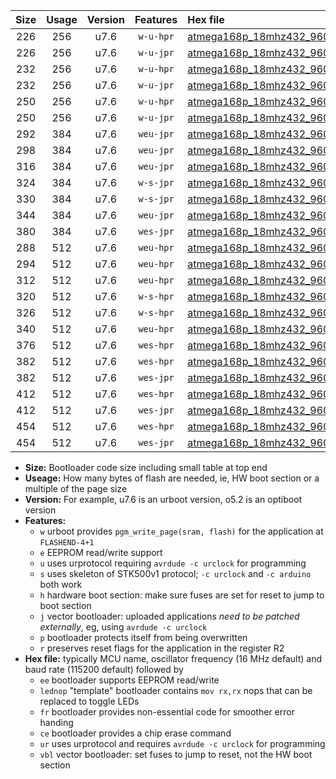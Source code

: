 |Size|Usage|Version|Features|Hex file|
|:-:|:-:|:-:|:-:|:--|
|226|256|u7.6|`w-u-hpr`|[atmega168p_18mhz432_9600bps_ur.hex](https://raw.githubusercontent.com/stefanrueger/urboot/main/atmega168p_18mhz432_9600bps_ur.hex)|
|226|256|u7.6|`w-u-jpr`|[atmega168p_18mhz432_9600bps_ur_vbl.hex](https://raw.githubusercontent.com/stefanrueger/urboot/main/atmega168p_18mhz432_9600bps_ur_vbl.hex)|
|232|256|u7.6|`w-u-hpr`|[atmega168p_18mhz432_9600bps_lednop_ur.hex](https://raw.githubusercontent.com/stefanrueger/urboot/main/atmega168p_18mhz432_9600bps_lednop_ur.hex)|
|232|256|u7.6|`w-u-jpr`|[atmega168p_18mhz432_9600bps_lednop_ur_vbl.hex](https://raw.githubusercontent.com/stefanrueger/urboot/main/atmega168p_18mhz432_9600bps_lednop_ur_vbl.hex)|
|250|256|u7.6|`w-u-hpr`|[atmega168p_18mhz432_9600bps_lednop_fr_ur.hex](https://raw.githubusercontent.com/stefanrueger/urboot/main/atmega168p_18mhz432_9600bps_lednop_fr_ur.hex)|
|250|256|u7.6|`w-u-jpr`|[atmega168p_18mhz432_9600bps_lednop_fr_ur_vbl.hex](https://raw.githubusercontent.com/stefanrueger/urboot/main/atmega168p_18mhz432_9600bps_lednop_fr_ur_vbl.hex)|
|292|384|u7.6|`weu-jpr`|[atmega168p_18mhz432_9600bps_ee_ur_vbl.hex](https://raw.githubusercontent.com/stefanrueger/urboot/main/atmega168p_18mhz432_9600bps_ee_ur_vbl.hex)|
|298|384|u7.6|`weu-jpr`|[atmega168p_18mhz432_9600bps_ee_lednop_ur_vbl.hex](https://raw.githubusercontent.com/stefanrueger/urboot/main/atmega168p_18mhz432_9600bps_ee_lednop_ur_vbl.hex)|
|316|384|u7.6|`weu-jpr`|[atmega168p_18mhz432_9600bps_ee_lednop_fr_ur_vbl.hex](https://raw.githubusercontent.com/stefanrueger/urboot/main/atmega168p_18mhz432_9600bps_ee_lednop_fr_ur_vbl.hex)|
|324|384|u7.6|`w-s-jpr`|[atmega168p_18mhz432_9600bps_vbl.hex](https://raw.githubusercontent.com/stefanrueger/urboot/main/atmega168p_18mhz432_9600bps_vbl.hex)|
|330|384|u7.6|`w-s-jpr`|[atmega168p_18mhz432_9600bps_lednop_vbl.hex](https://raw.githubusercontent.com/stefanrueger/urboot/main/atmega168p_18mhz432_9600bps_lednop_vbl.hex)|
|344|384|u7.6|`weu-jpr`|[atmega168p_18mhz432_9600bps_ee_lednop_fr_ce_ur_vbl.hex](https://raw.githubusercontent.com/stefanrueger/urboot/main/atmega168p_18mhz432_9600bps_ee_lednop_fr_ce_ur_vbl.hex)|
|380|384|u7.6|`wes-jpr`|[atmega168p_18mhz432_9600bps_ee_vbl.hex](https://raw.githubusercontent.com/stefanrueger/urboot/main/atmega168p_18mhz432_9600bps_ee_vbl.hex)|
|288|512|u7.6|`weu-hpr`|[atmega168p_18mhz432_9600bps_ee_ur.hex](https://raw.githubusercontent.com/stefanrueger/urboot/main/atmega168p_18mhz432_9600bps_ee_ur.hex)|
|294|512|u7.6|`weu-hpr`|[atmega168p_18mhz432_9600bps_ee_lednop_ur.hex](https://raw.githubusercontent.com/stefanrueger/urboot/main/atmega168p_18mhz432_9600bps_ee_lednop_ur.hex)|
|312|512|u7.6|`weu-hpr`|[atmega168p_18mhz432_9600bps_ee_lednop_fr_ur.hex](https://raw.githubusercontent.com/stefanrueger/urboot/main/atmega168p_18mhz432_9600bps_ee_lednop_fr_ur.hex)|
|320|512|u7.6|`w-s-hpr`|[atmega168p_18mhz432_9600bps.hex](https://raw.githubusercontent.com/stefanrueger/urboot/main/atmega168p_18mhz432_9600bps.hex)|
|326|512|u7.6|`w-s-hpr`|[atmega168p_18mhz432_9600bps_lednop.hex](https://raw.githubusercontent.com/stefanrueger/urboot/main/atmega168p_18mhz432_9600bps_lednop.hex)|
|340|512|u7.6|`weu-hpr`|[atmega168p_18mhz432_9600bps_ee_lednop_fr_ce_ur.hex](https://raw.githubusercontent.com/stefanrueger/urboot/main/atmega168p_18mhz432_9600bps_ee_lednop_fr_ce_ur.hex)|
|376|512|u7.6|`wes-hpr`|[atmega168p_18mhz432_9600bps_ee.hex](https://raw.githubusercontent.com/stefanrueger/urboot/main/atmega168p_18mhz432_9600bps_ee.hex)|
|382|512|u7.6|`wes-hpr`|[atmega168p_18mhz432_9600bps_ee_lednop.hex](https://raw.githubusercontent.com/stefanrueger/urboot/main/atmega168p_18mhz432_9600bps_ee_lednop.hex)|
|382|512|u7.6|`wes-jpr`|[atmega168p_18mhz432_9600bps_ee_lednop_vbl.hex](https://raw.githubusercontent.com/stefanrueger/urboot/main/atmega168p_18mhz432_9600bps_ee_lednop_vbl.hex)|
|412|512|u7.6|`wes-hpr`|[atmega168p_18mhz432_9600bps_ee_lednop_fr.hex](https://raw.githubusercontent.com/stefanrueger/urboot/main/atmega168p_18mhz432_9600bps_ee_lednop_fr.hex)|
|412|512|u7.6|`wes-jpr`|[atmega168p_18mhz432_9600bps_ee_lednop_fr_vbl.hex](https://raw.githubusercontent.com/stefanrueger/urboot/main/atmega168p_18mhz432_9600bps_ee_lednop_fr_vbl.hex)|
|454|512|u7.6|`wes-hpr`|[atmega168p_18mhz432_9600bps_ee_lednop_fr_ce.hex](https://raw.githubusercontent.com/stefanrueger/urboot/main/atmega168p_18mhz432_9600bps_ee_lednop_fr_ce.hex)|
|454|512|u7.6|`wes-jpr`|[atmega168p_18mhz432_9600bps_ee_lednop_fr_ce_vbl.hex](https://raw.githubusercontent.com/stefanrueger/urboot/main/atmega168p_18mhz432_9600bps_ee_lednop_fr_ce_vbl.hex)|

- **Size:** Bootloader code size including small table at top end
- **Useage:** How many bytes of flash are needed, ie, HW boot section or a multiple of the page size
- **Version:** For example, u7.6 is an urboot version, o5.2 is an optiboot version
- **Features:**
  + `w` urboot provides `pgm_write_page(sram, flash)` for the application at `FLASHEND-4+1`
  + `e` EEPROM read/write support
  + `u` uses urprotocol requiring `avrdude -c urclock` for programming
  + `s` uses skeleton of STK500v1 protocol; `-c urclock` and `-c arduino` both work
  + `h` hardware boot section: make sure fuses are set for reset to jump to boot section
  + `j` vector bootloader: uploaded applications *need to be patched externally*, eg, using `avrdude -c urclock`
  + `p` bootloader protects itself from being overwritten
  + `r` preserves reset flags for the application in the register R2
- **Hex file:** typically MCU name, oscillator frequency (16 MHz default) and baud rate (115200 default) followed by
  + `ee` bootloader supports EEPROM read/write
  + `lednop` "template" bootloader contains `mov rx,rx` nops that can be replaced to toggle LEDs
  + `fr` bootloader provides non-essential code for smoother error handing
  + `ce` bootloader provides a chip erase command
  + `ur` uses urprotocol and requires `avrdude -c urclock` for programming
  + `vbl` vector bootloader: set fuses to jump to reset, not the HW boot section
